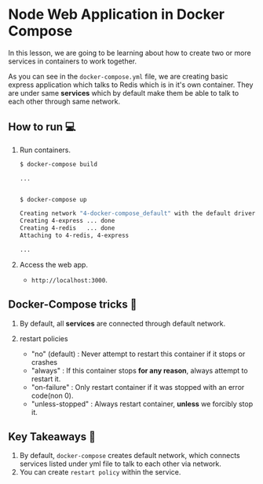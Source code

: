 # Node Web Application in Docker Compose

In this lesson, we are going to be learning about how to create two or more services in containers to work together.

As you can see in the `docker-compose.yml` file, we are creating basic express application which talks to Redis which is in it's own container. They are under same **services** which by default make them be able to talk to each other through same network.

## How to run 💻

1. Run containers.

    ```bash
    $ docker-compose build

    ...


    $ docker-compose up

    Creating network "4-docker-compose_default" with the default driver
    Creating 4-express ... done
    Creating 4-redis   ... done
    Attaching to 4-redis, 4-express

    ...
    ```

2. Access the web app.
    - `http://localhost:3000`.

## Docker-Compose tricks 👾

1. By default, all **services** are connected through default network.

2. restart policies
    - "no" (default) : Never attempt to restart this container if it stops or crashes
    - "always" : If this container stops **for any reason**, always attempt to restart it.
    - "on-failure" : Only restart container if it was stopped with an error code(non 0).
    - "unless-stopped" : Always restart container, **unless** we forcibly stop it.

## Key Takeaways 🎯

1. By default, `docker-compose` creates default network, which connects services listed under yml file to talk to each other via network.
2. You can create `restart policy` within the service.
